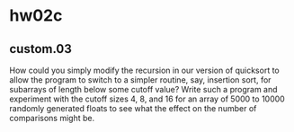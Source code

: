 # hw02c

## custom.03
How could you simply modify the recursion in our version of quicksort to allow the program to switch to a simpler routine, say, insertion sort, for subarrays of length below some cutoff value? Write such a program and experiment with the cutoff sizes 4, 8, and 16 for an array of 5000 to 10000 randomly generated floats to see what the effect on the number of comparisons might be.
